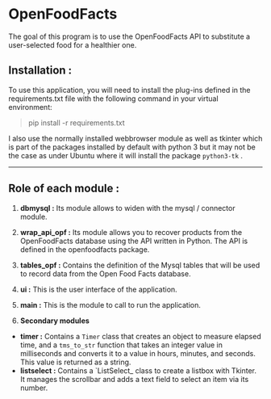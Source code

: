 # OpenFoodFacts
The goal of this program is to use the OpenFoodFacts API to substitute a user-selected food for a healthier one.

## Installation :

To use this application, you will need to install the plug-ins defined in the requirements.txt file with the following command in your virtual environment:
> pip install -r requirements.txt

I also use the normally installed webbrowser module as well as tkinter which is part of the packages installed by default with python 3 but it may not be the case as under Ubuntu where it will install the package `python3-tk` .
__________________________

## Role of each module :

1. **dbmysql :**
Its module allows to widen with the mysql / connector module.

2. **wrap_api_opf :**
Its module allows you to recover products from the OpenFoodFacts database using the API written in Python. The API is defined in the openfoodfacts package.

3. **tables_opf :**
Contains the definition of the Mysql tables that will be used to record data from the Open Food Facts database.

4. **ui :**
This is the user interface of the application.

5. **main :**
This is the module to call to run the application.

6. **Secondary modules**
  - **timer :**
  Contains a `Timer` class that creates an object to measure elapsed time, and a `tms_to_str` function that takes an integer value in milliseconds and converts it to a value in hours, minutes, and seconds. This value is returned as a string.
  - **listselect :**
  Contains a `ListSelect_ class to create a listbox with Tkinter. It manages the scrollbar and adds a text field to select an item via its number.
